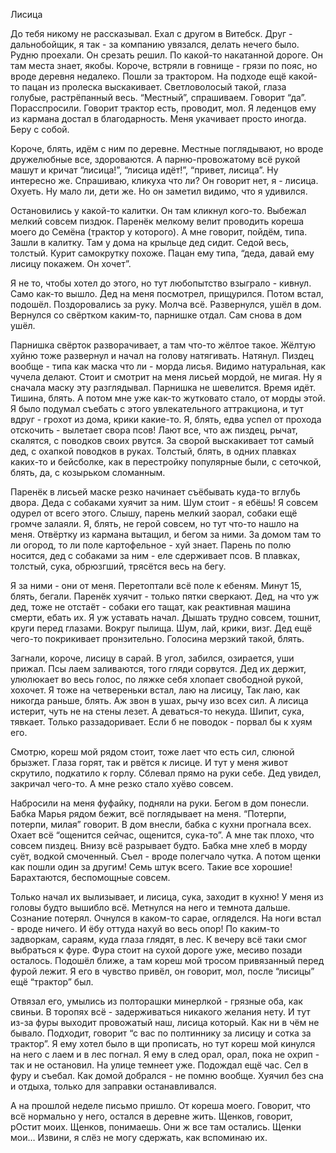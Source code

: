 
Лисица

До тебя никому не рассказывал. Ехал с другом в Витебск. Друг - дальнобойщик, я так - за компанию увязался, делать нечего было. Рудню проехали. Он срезать решил. По какой-то накатанной дороге. Он там места знает, якобы. Короче, встряли в говнище - грязи по пояс, но вроде деревня недалеко. Пошли за трактором. На подходе ещё какой-то пацан из пролеска выскакивает. Светловолосый такой, глаза голубые, растрёпанный весь. “Местный”, спрашиваем. Говорит “да”. Порасспросили. Говорит трактор есть, проводит, мол. Я леденцов ему из кармана достал в благодарность. Меня укачивает просто иногда. Беру с собой.

Короче, блять, идём с ним по деревне. Местные поглядывают, но вроде дружелюбные все, здороваются. А парню-провожатому всё рукой машут и кричат “лисица!”, “лисица идёт!”, “привет, лисица”. Ну интересно же. Спрашиваю, кликуха что ли? Он говорит нет, я - лисица. Охуеть. Ну мало ли, дети же. Но он заметил видимо, что я удивился.

Остановились у какой-то калитки. Он там кликнул кого-то. Выбежал мелкий совсем пиздюк. Паренёк мелкому велит проводить кореша моего до Семёна (трактор у которого). А мне говорит, пойдём, типа. Зашли в калитку. Там у дома на крыльце дед сидит. Седой весь, толстый. Курит самокрутку похоже. Пацан ему типа, “деда, давай ему лисицу покажем. Он хочет”.

Я не то, чтобы хотел до этого, но тут любопытство взыграло - кивнул. Само как-то вышло. Дед на меня посмотрел, прищурился. Потом встал, подошёл. Поздоровались за руку. Молча всё. Развернулся, ушёл в дом. Вернулся со свёртком каким-то, парнишке отдал. Сам снова в дом ушёл.

Парнишка свёрток разворачивает, а там что-то жёлтое такое. Жёлтую хуйню тоже развернул и начал на голову натягивать. Натянул. Пиздец вообще - типа как маска что ли - морда лисья. Видимо натуральная, как чучела делают. Стоит и смотрит на меня лисьей мордой, не мигая. Ну я сначала маску эту разглядывал. Парнишка не шевелится. Время идёт. Тишина, блять. А потом мне уже как-то жутковато стало, от морды этой. Я было подумал съебать с этого увлекательного аттракциона, и тут вдруг - грохот из дома, крики какие-то. Я, блять, едва успел от прохода отскочить - вылетает свора псов! Лают все, что аж пиздец, рычат, скалятся, с поводков своих рвутся. За сворой выскакивает тот самый дед, с охапкой поводков в руках. Толстый, блять, в одних плавках каких-то и бейсболке, как в перестройку популярные были, с сеточкой, блять, да, с козырьком сломанным.

Паренёк в лисьей маске резко начинает съёбывать куда-то вглубь двора. Деда с собаками хуячит за ним. Шум стоит - я ебёшь! Я совсем одурел от всего этого. Слышу, парень мелкий заорал, собаки ещё громче залаяли. Я, блять, не герой совсем, но тут что-то нашло на меня. Отвёртку из кармана вытащил, и бегом за ними. За домом там то ли огород, то ли поле картофельное - хуй знает. Парень по полю носится, дед с собаками за ним - еле сдерживает псов. В плавках, толстый, сука, обрюзгший, трясётся весь на бегу.

Я за ними - они от меня. Перетоптали всё поле к ебеням. Минут 15, блять, бегали. Паренёк хуячит - только пятки сверкают. Дед, на что уж дед, тоже не отстаёт - собаки его тащат, как реактивная машина смерти, ебать их. Я уж уставать начал. Дышать трудно совсем, тошнит, круги перед глазами. Вокруг пылища. Шум, лай, крики, визг. Дед ещё чего-то покрикивает пронзительно. Голосина мерзкий такой, блять.

Загнали, короче, лисицу в сарай. В угол, забился, озирается, уши прижал. Псы лаем заливаются, того гляди сорвутся. Дед их держит, улюлюкает во весь голос, по ляжке себя хлопает свободной рукой, хохочет. Я тоже на четвереньки встал, лаю на лисицу, Так лаю, как никогда раньше, блять. Аж звон в ушах, рычу изо всех сил. А лисица истерит, чуть не на стены лезет. А деваться-то некуда. Шипит, сука, тявкает. Только раззадоривает. Если б не поводок - порвал бы к хуям его.

Смотрю, кореш мой рядом стоит, тоже лает что есть сил, слюной брызжет. Глаза горят, так и рвётся к лисице. И тут у меня живот скрутило, подкатило к горлу. Сблевал прямо на руки себе. Дед увидел, закричал чего-то. А мне резко стало хуёво совсем.

Набросили на меня фуфайку, подняли на руки. Бегом в дом понесли. Бабка Марья рядом бежит, всё поглядывает на меня. “Потерпи, потерпи, милая” говорит. В дом внесли, бабка с кухни прогнала всех. Охает всё “ощенится сейчас, ощенится, сука-то”. А мне так плохо, что совсем пиздец. Внизу всё разрывает будто. Бабка мне хлеб в морду суёт, водкой смоченный. Съел - вроде полегчало чутка. А потом щенки как пошли один за другим! Семь штук всего. Такие все хорошие! Барахтаются, беспомощные совсем.

Только начал их вылизывает, и лисица, сука, заходит в кухню! У меня из головы будто вышибло всё. Метнулся на него и темнота дальше. Сознание потерял. Очнулся в каком-то сарае, огляделся. На ноги встал - вроде ничего. И ёбу оттуда нахуй во весь опор! По каким-то задворкам, сараям, куда глаза глядят, в лес. К вечеру всё таки смог выбраться к фуре. Фура стоит на сухой дороге уже, месиво позади осталось. Подошёл ближе, а там кореш мой тросом привязанный перед фурой лежит. Я его в чувство привёл, он говорит, мол, после “лисицы” ещё “трактор” был.

Отвязал его, умылись из полторашки минерлкой - грязные оба, как свиньи. В торопях всё - задерживаться никакого желания нету. И тут из-за фуры выходит провожатый наш, лисица который. Как ни в чём не бывало. Подходит, говорит “с вас по полтиннику за лисицу и сотка за трактор”. Я ему хотел было в щи прописать, но тут кореш мой кинулся на него с лаем и в лес погнал. Я ему в след орал, орал, пока не охрип - так и не остановил. На улице темнеет уже. Подождал ещё час. Сел в фуру и съебал. Как домой добрался - не помню вообще. Хуячил без сна и отдыха, только для заправки останавливался.

А на прошлой неделе письмо пришло. От кореша моего. Говорит, что всё нормально у него, остался в деревне жить. Щенков, говорит, рОстит моих. Щенков, понимаешь. Они ж все там остались. Щенки мои… Извини, я слёз не могу сдержать, как вспоминаю их.

